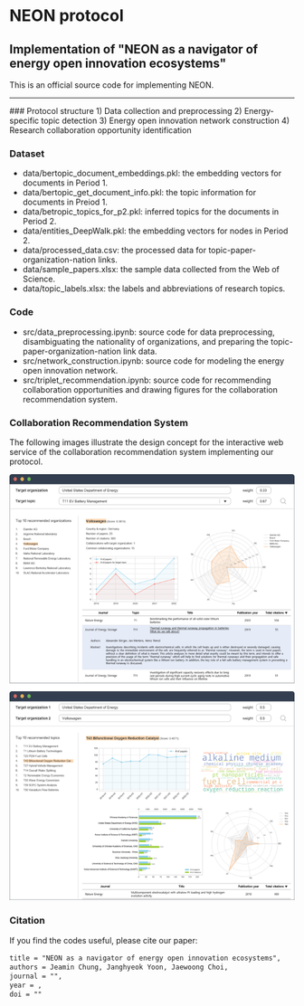 <h1 align="left">NEON protocol</h1>

## Implementation of "NEON as a navigator of energy open innovation ecosystems"
This is an official source code for implementing NEON.
<hr/>
### Protocol structure
1) Data collection and preprocessing
2) Energy-specific topic detection
3) Energy open innovation network construction
4) Research collaboration opportunity identification

### Dataset
- data/bertopic_document_embeddings.pkl: the embedding vectors for documents in Period 1.
- data/bertopic_get_document_info.pkl: the topic information for documents in Preiod 1.
- data/betropic_topics_for_p2.pkl: inferred topics for the documents in Period 2.
- data/entities_DeepWalk.pkl: the embedding vectors for nodes in Period 2.
- data/processed_data.csv: the processed data for topic-paper-organization-nation links.
- data/sample_papers.xlsx: the sample data collected from the Web of Science.
- data/topic_labels.xlsx: the labels and abbreviations of research topics.

### Code
- src/data_preprocessing.ipynb: source code for data preprocessing, disambiguating the nationality of organizations, and preparing the topic-paper-organization-nation link data.
- src/network_construction.ipynb: source code for modeling the energy open innovation network.
- src/triplet_recommendation.ipynb: source code for recommending collaboration opportunities and drawing figures for the collaboration recommendation system.

### Collaboration Recommendation System
The following images illustrate the design concept for the interactive web service of the collaboration recommendation system implementing our protocol.

![](./image/img1.png)

### Citation
If you find the codes useful, please cite our paper:

```
title = "NEON as a navigator of energy open innovation ecosystems",
authors = Jeamin Chung, Janghyeok Yoon, Jaewoong Choi,
journal = "",
year = ,
doi = ""
```
